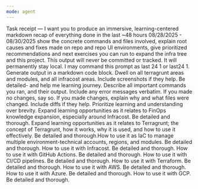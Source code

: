 ```yaml
---
mode: agent
---
```

Task receipt — I want you to produce an immersive, learning-centered markdown recap of everything done in the last ~48 hours 08/28/2025 - 08/30/2025 show the concrete commands and files involved, explain root causes and fixes made on repo and repo UI environments, give prioritized recommendations and next exercises you can run to expand the infra tree and this project. This output will never be committed or tracked. It will permanently stay local. I may command this prompt as last 24 1 or last24 1. Generate output in a markdown code block. Dwell on all terragrunt areas and modules, and all infracost areas. Include screenshots if they help. Be detailed- and help me learning journey. Describe all important commands you ran, and their output. Include any error messages verbatim. If you made no changes, say so. If you made changes, explain why and what files were changed. Include diffs if they help. Prioritize learning and understanding over brevity. Expand learning opportunities as it relates to FinOps knowledge expansion, especially around Infracost. Be detailed and thorough. Expand learning opportunities as it relates to Terragrunt; the concept of Terragrunt, how it works, why it is used, and how to use it effectively. Be detailed and thorough.How to use it as IaC to manage multiple environment-technical accounts, regions, and modules. Be detailed and thorough. How to use it with Infracost. Be detailed and thorough. How to use it with GitHub Actions. Be detailed and thorough. How to use it with CI/CD pipelines. Be detailed and thorough. How to use it with Terraform. Be detailed and thorough. How to use it with AWS. Be detailed and thorough. How to use it with Azure. Be detailed and thorough. How to use it with GCP. Be detailed and thorough.